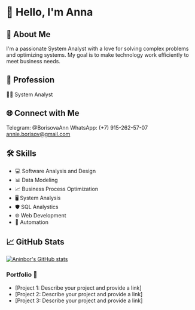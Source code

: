 # 👋 Hello, I'm Anna

## 🚀 About Me

I'm a passionate System Analyst with a love for solving complex problems and optimizing systems. My goal is to make technology work efficiently to meet business needs.

## 💼 Profession

👨‍💻 System Analyst

## 🌐 Connect with Me
Telegram: @BorisovaAnn 
WhatsApp: (+7) 915-262-57-07
annie.borisov@gmail.com


## 🛠️ Skills

- 💻 Software Analysis and Design
- 📊 Data Modeling
- 📈 Business Process Optimization
- 🖥️ System Analysis
- 🛡️ SQL Analystics
- 🌐 Web Development
- 🤖 Automation

## 📈 GitHub Stats

[![Aninbor's GitHub stats](https://github-readme-stats.vercel.app/api?username=aninbor&show_icons=true&theme=dark)](https://github.com/aninbor)


### Portfolio 🌟

- [Project 1: Describe your project and provide a link]
- [Project 2: Describe your project and provide a link]
- [Project 3: Describe your project and provide a link]
